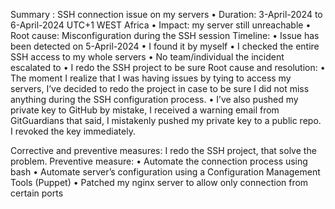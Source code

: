 Summary : SSH connection issue on my servers
•	Duration: 3-April-2024 to 6-April-2024 UTC+1 WEST Africa
•	Impact: my server still unreachable
•	Root cause: Misconfiguration during the SSH session
Timeline: 
•	Issue has been detected on 5-April-2024
•	I found it by myself
•	I checked the entire SSH access to my whole servers
•	No team/individual the incident escalated to
•	I redo the SSH project to be sure
Root cause and resolution:
•	The moment I realize that I was having issues by tying to access my servers, I’ve decided to redo the project in case to be sure I did not miss anything during the SSH configuration process.
•	I’ve also pushed my private key to GitHub by mistake, I received a warning email from GitGuardians that said, I mistakenly pushed my private key to a public repo. I revoked the key immediately. 

Corrective and preventive measures:
I redo the SSH project, that solve the problem.
Preventive measure:
•	Automate the connection process using bash
•	Automate server’s configuration using a Configuration Management Tools (Puppet)
•	Patched my nginx server to allow only connection from certain ports



